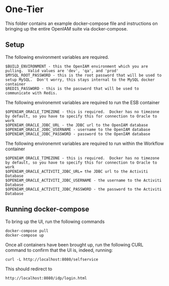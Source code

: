 # One-Tier

This folder contains an example docker-compose file and instructions on bringing up the entire OpenIAM suite via docker-compose.

## Setup

The following environment variables are required.

```
$BUILD_ENVIRONMENT - this the OpenIAM environment which you are pulling.  Valid values are 'dev', 'qa', and 'prod'
$MYSQL_ROOT_PASSWORD - this is the root password that will be used to setup MySQL.  Don't worry, this stays internal to the MySQL docker container
$REDIS_PASSWORD - this is the password that will be used to communicate with Redis. 
```


The following environemnt variables are required to run the ESB container

```
$OPENIAM_ORACLE_TIMEZONE - this is required.  Docker has no timezone by default, so you have to specify this for connection to Oracle to work
$OPENIAM_ORACLE_JDBC_URL - the JDBC url to the OpenIAM database
$OPENIAM_ORACLE_JDBC_USERNAME - username to the OpenIAM database
$OPENIAM_ORACLE_JDBC_PASSWORD - password to the OpenIAM database
```

The following environemnt variables are required to run within the Workflow container

```
$OPENIAM_ORACLE_TIMEZONE - this is required.  Docker has no timezone by default, so you have to specify this for connection to Oracle to work
$OPENIAM_ORACLE_ACTIVITI_JDBC_URL= the JDBC url to the Activiti Database
$OPENIAM_ORACLE_ACTIVITI_JDBC_USERNAME - the username to the Activiti Database
$OPENIAM_ORACLE_ACTIVITI_JDBC_PASSWORD - the password to the Activiti Database
```


## Running docker-compose

To bring up the UI, run the following commands
```
docker-compose pull
docker-compose up
```

Once all containers have been brought up, run the following CURL command to confirm that the UI is, indeed, running:

```
curl -L http://localhost:8080/selfservice
```

This should redirect to
```
http://localhost:8080/idp/login.html
```